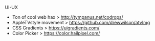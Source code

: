 UI-UX
- Ton of cool web hax > http://tympanus.net/codrops/
- AppleTVstyle movement > https://github.com/drewwilson/atvImg
- CSS Gradients > https://uigradients.com/
- Color Picker > https://color.hailpixel.com/
